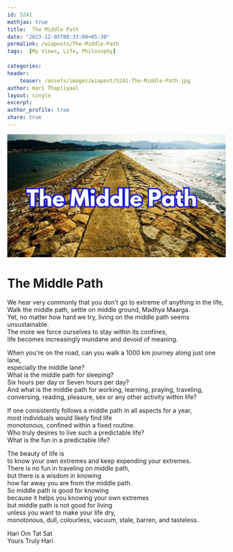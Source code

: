 ```yaml
---        
id: 5241        
mathjax: true        
title:  The Middle Path          
date: "2023-12-05T08:33:00+05:30"        
permalink: /wiaposts/The-Middle-Path      
tags:  [My Views, Life, Philosophy]         
        
categories:        
header:        
    teaser: /assets/images/wiapost/5241-The-Middle-Path.jpg        
author: Hari Thapliyaal        
layout: single        
excerpt:        
author_profile: true        
share: true        
---        
```


![The Middle Path](/assets/images/wiapost/5241-The-Middle-Path.jpg)

# The Middle Path

We hear very commonly that you don't go to extreme of anything in the life,    
Walk the middle path, settle on middle ground, Madhya Maarga.    
Yet, no matter how hard we try, living on the middle path seems unsustainable.    
The more we force ourselves to stay within its confines,    
life becomes increasingly mundane and devoid of meaning.   
   
When you're on the road, can you walk a 1000 km journey along just one lane,    
especially the middle lane?    
What is the middle path for sleeping?    
Six hours per day or Seven hours per day?    
And what is the middle path for working, learning, praying, traveling,    
conversing, reading, pleasure, sex or any other activity within life?    
   
If one consistently follows a middle path in all aspects for a year,    
most individuals would likely find life    
monotonous, confined within a fixed routine.    
Who truly desires to live such a predictable life?   
What is the fun in a predictable life?   
   
The beauty of life is    
to know your own extremes and keep expending your extremes.    
There is no fun in traveling on middle path,    
but there is a wisdom in knowing    
how far away you are from the middle path.    
So middle path is good for knowing    
because it helps you knowing your own extremes    
but middle path is not good for living    
unless you want to make your life dry,    
monotonous, dull, colourless, vacuum, stale, barren, and tasteless.   

Hari Om Tat Sat   
Yours Truly Hari
